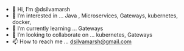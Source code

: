 - 👋 Hi, I’m @dsilvamarsh
- 👀 I’m interested in ... Java , Microservices, Gateways, kubernetes, docker,
- 🌱 I’m currently learning ... Gateways
- 💞️ I’m looking to collaborate on ... kubernetes, Gateways
- 📫 How to reach me ... dsilvamarsh@gmail.com

<!---
dsilvamarsh/dsilvamarsh is a ✨ special ✨ repository because its `README.md` (this file) appears on your GitHub profile.
You can click the Preview link to take a look at your changes.
--->
